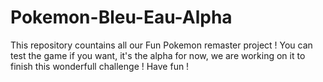 # Pokemon-Bleu-Eau-Alpha
This repository countains all our Fun Pokemon remaster project ! You can test the game if you want, it's the alpha for now, we are working on it to finish this wonderfull challenge ! 
Have fun !
